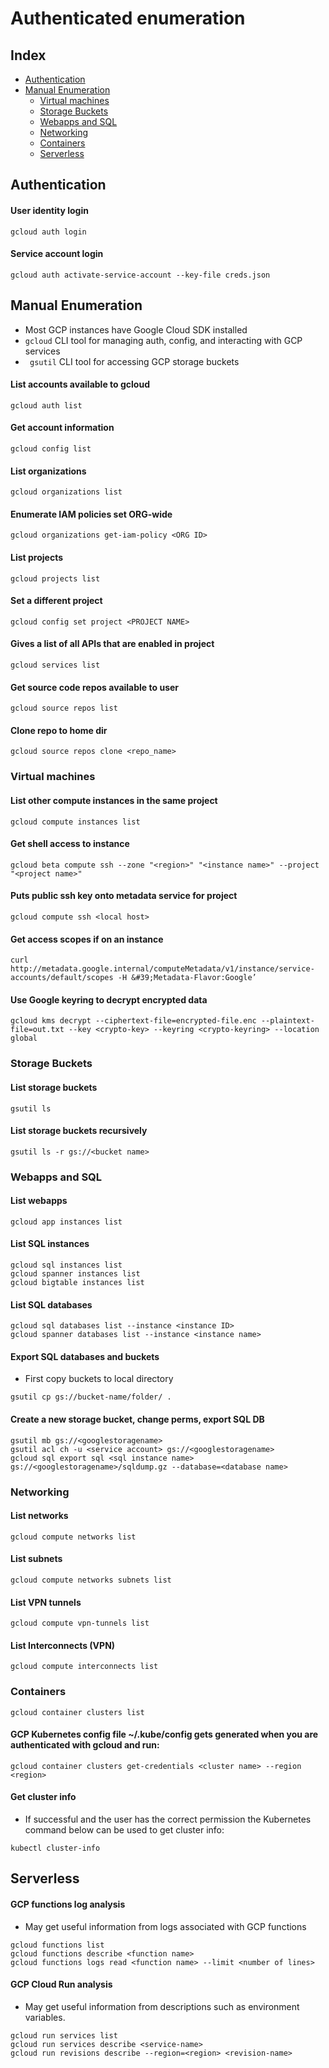 # Authenticated enumeration
## Index
* [Authentication](#Authentication)
* [Manual Enumeration](#Manual-Enumeration)
  * [Virtual machines](#Virtual-machines)
  * [Storage Buckets](#Storage-Buckets)
  * [Webapps and SQL](#Webapps-and-SQL)
  * [Networking](#Networking)
  * [Containers](#Containers)
  * [Serverless](#Serverless)

## Authentication
#### User identity login
```
gcloud auth login
```

#### Service account login
```
gcloud auth activate-service-account --key-file creds.json
```

## Manual Enumeration
-  Most GCP instances have Google Cloud SDK installed
-  ```gcloud``` CLI tool for managing auth, config, and interacting with GCP services
-  ``` gsutil``` CLI tool for accessing GCP storage buckets

#### List accounts available to gcloud
```
gcloud auth list
```

#### Get account information
```
gcloud config list
```

#### List organizations
```
gcloud organizations list
```

#### Enumerate IAM policies set ORG-wide
```
gcloud organizations get-iam-policy <ORG ID>
```

#### List projects
```
gcloud projects list
```

#### Set a different project
```
gcloud config set project <PROJECT NAME> 
```

#### Gives a list of all APIs that are enabled in project
```
gcloud services list
```

#### Get source code repos available to user
```
gcloud source repos list
```

#### Clone repo to home dir
```
gcloud source repos clone <repo_name>
```

### Virtual machines
#### List other compute instances in the same project
```
gcloud compute instances list
```

#### Get shell access to instance
```
gcloud beta compute ssh --zone "<region>" "<instance name>" --project "<project name>"
```

#### Puts public ssh key onto metadata service for project
```
gcloud compute ssh <local host>
```

#### Get access scopes if on an instance
```
curl http://metadata.google.internal/computeMetadata/v1/instance/service-accounts/default/scopes -H &#39;Metadata-Flavor:Google’
```

#### Use Google keyring to decrypt encrypted data
```
gcloud kms decrypt --ciphertext-file=encrypted-file.enc --plaintext-file=out.txt --key <crypto-key> --keyring <crypto-keyring> --location global
```

### Storage Buckets
#### List storage buckets
```
gsutil ls
```

#### List storage buckets recursively
```
gsutil ls -r gs://<bucket name>
```

### Webapps and SQL
#### List webapps
```
gcloud app instances list
```

#### List SQL instances
```
gcloud sql instances list
gcloud spanner instances list
gcloud bigtable instances list
```

#### List SQL databases
```
gcloud sql databases list --instance <instance ID>
gcloud spanner databases list --instance <instance name>
```

#### Export SQL databases and buckets
- First copy buckets to local directory
```
gsutil cp gs://bucket-name/folder/ .
```

#### Create a new storage bucket, change perms, export SQL DB
```
gsutil mb gs://<googlestoragename>
gsutil acl ch -u <service account> gs://<googlestoragename>
gcloud sql export sql <sql instance name> gs://<googlestoragename>/sqldump.gz --database=<database name>
```

### Networking
#### List networks
```
gcloud compute networks list
```

#### List subnets
```
gcloud compute networks subnets list
```

#### List VPN tunnels
```
gcloud compute vpn-tunnels list
```

#### List Interconnects (VPN)
```
gcloud compute interconnects list
```

### Containers
```
gcloud container clusters list
```

#### GCP Kubernetes config file ~/.kube/config gets generated when you are authenticated with gcloud and run:
```
gcloud container clusters get-credentials <cluster name> --region <region>
```

#### Get cluster info
- If successful and the user has the correct permission the Kubernetes command below can be used to get cluster info:
```
kubectl cluster-info
```

## Serverless
#### GCP functions log analysis 
- May get useful information from logs associated with GCP functions
```
gcloud functions list
gcloud functions describe <function name>
gcloud functions logs read <function name> --limit <number of lines>
```

#### GCP Cloud Run analysis
- May get useful information from descriptions such as environment variables.
```
gcloud run services list
gcloud run services describe <service-name>
gcloud run revisions describe --region=<region> <revision-name>
```


